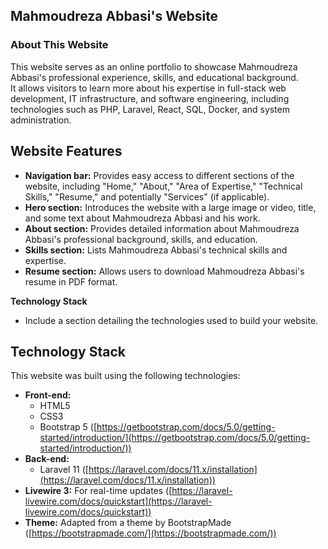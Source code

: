 ## Mahmoudreza Abbasi's Website
### About This Website

This website serves as an online portfolio to showcase Mahmoudreza Abbasi's professional experience, skills, and educational background.  
It allows visitors to learn more about his expertise in full-stack web development, IT infrastructure, and software engineering, including technologies such as PHP, Laravel, React, SQL, Docker, and system administration.

## Website Features

* **Navigation bar:** Provides easy access to different sections of the website, including "Home," "About," "Area of Expertise," "Technical Skills," "Resume," and potentially "Services" (if applicable).
* **Hero section:** Introduces the website with a large image or video, title, and some text about Mahmoudreza Abbasi and his work.
* **About section:**  Provides detailed information about Mahmoudreza Abbasi's professional background, skills, and education. 
* **Skills section:**  Lists Mahmoudreza Abbasi's technical skills and expertise.
* **Resume section:** Allows users to download Mahmoudreza Abbasi's resume in PDF format.

**Technology Stack**

- Include a section detailing the technologies used to build your website.


## Technology Stack


This website was built using the following technologies:

* **Front-end:**
    * HTML5
    * CSS3
    * Bootstrap 5 ([https://getbootstrap.com/docs/5.0/getting-started/introduction/](https://getbootstrap.com/docs/5.0/getting-started/introduction/))
* **Back-end:**
    * Laravel 11 ([https://laravel.com/docs/11.x/installation](https://laravel.com/docs/11.x/installation))
* **Livewire 3:** For real-time updates ([https://laravel-livewire.com/docs/quickstart](https://laravel-livewire.com/docs/quickstart))
* **Theme:** Adapted from a theme by BootstrapMade ([https://bootstrapmade.com/](https://bootstrapmade.com/))
